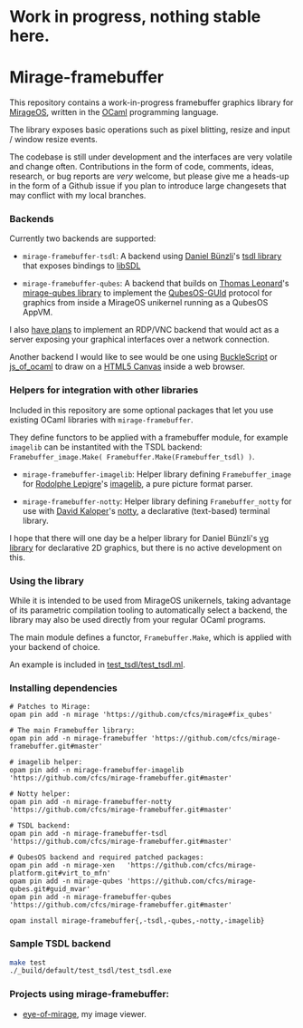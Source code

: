 # Work in progress, nothing stable here.

# Mirage-framebuffer

This repository contains a work-in-progress framebuffer graphics library for [MirageOS](https://mirage.io), written in the [OCaml](https://ocaml.org) programming language.

The library exposes basic operations such as pixel blitting, resize and input / window resize events.

The codebase is still under development and the interfaces are very volatile and change often.
Contributions in the form of code, comments, ideas, research, or bug reports are *very* welcome, but please give me a heads-up in the form of a Github issue if you plan to introduce large changesets that may conflict with my local branches.

### Backends

Currently two backends are supported:

- `mirage-framebuffer-tsdl`: A backend using [Daniel Bünzli](https://github.com/dbuenzli)'s [tsdl library](http://erratique.ch/software/tsdl) that exposes bindings to [libSDL](https://www.libsdl.org)

- `mirage-framebuffer-qubes`: A backend that builds on [Thomas Leonard](https://github.com/talex5)'s [mirage-qubes library](https://github.com/talex5/mirage-qubes) to implement the [QubesOS-GUId](https://www.qubes-os.org/doc/gui/) protocol for graphics from inside a MirageOS unikernel running as a QubesOS AppVM.

I also [have plans](https://github.com/cfcs/mirage-framebuffer/issues/1) to implement an RDP/VNC backend that would act as a server exposing your graphical interfaces over a network connection.

Another backend I would like to see would be one using [BuckleScript](https://bucklescript.github.io/bucklescript/) or [js_of_ocaml](http://ocsigen.org/js_of_ocaml/) to draw on a [HTML5 Canvas](https://developer.mozilla.org/en-US/docs/Web/API/Canvas_API) inside a web browser.

### Helpers for integration with other libraries

Included in this repository are some optional packages that let you use
existing OCaml libraries with `mirage-framebuffer`.

They define functors to be applied with a framebuffer module, for example `imagelib` can be instantited with the TSDL backend:
`Framebuffer_image.Make( Framebuffer.Make(Framebuffer_tsdl) )`.

- `mirage-framebuffer-imagelib`: Helper library defining `Framebuffer_image` for [Rodolphe Lepigre](https://github.com/rlepigre)'s [imagelib](https://github.com/rlepigre/ocaml-imagelib), a pure picture format parser.

- `mirage-framebuffer-notty`: Helper library defining `Framebuffer_notty` for use with [David Kaloper](https://github.com/pqwy)'s [notty](https://github.com/pqwy/notty), a declarative (text-based) terminal library.

I hope that there will one day be a helper library for Daniel Bünzli's [vg library](http://erratique.ch/software/vg) for declarative 2D graphics, but there is no active development on this.

### Using the library

While it is intended to be used from MirageOS unikernels, taking advantage of its parametric compilation tooling to automatically select a backend, the library may also be used directly from your regular OCaml programs.

The main module defines a functor, `Framebuffer.Make`, which is applied with your backend of choice.

An example is included in [test_tsdl/test_tsdl.ml](./test_tsdl/test_tdl.ml#L80).


### Installing dependencies

```
# Patches to Mirage:
opam pin add -n mirage 'https://github.com/cfcs/mirage#fix_qubes'

# The main Framebuffer library:
opam pin add -n mirage-framebuffer 'https://github.com/cfcs/mirage-framebuffer.git#master'

# imagelib helper:
opam pin add -n mirage-framebuffer-imagelib 'https://github.com/cfcs/mirage-framebuffer.git#master'

# Notty helper:
opam pin add -n mirage-framebuffer-notty 'https://github.com/cfcs/mirage-framebuffer.git#master'

# TSDL backend:
opam pin add -n mirage-framebuffer-tsdl 'https://github.com/cfcs/mirage-framebuffer.git#master'

# QubesOS backend and required patched packages:
opam pin add -n mirage-xen   'https://github.com/cfcs/mirage-platform.git#virt_to_mfn'
opam pin add -n mirage-qubes 'https://github.com/cfcs/mirage-qubes.git#guid_mvar'
opam pin add -n mirage-framebuffer-qubes 'https://github.com/cfcs/mirage-framebuffer.git#master'

opam install mirage-framebuffer{,-tsdl,-qubes,-notty,-imagelib}
```

### Sample TSDL backend

```bash
make test
./_build/default/test_tsdl/test_tsdl.exe
```

### Projects using mirage-framebuffer:

- [eye-of-mirage](https://github.com/cfcs/eye-of-mirage), my image viewer.
